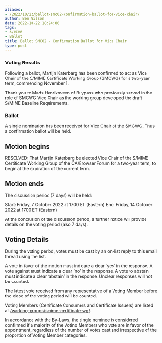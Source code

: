 ```yaml
---
aliases:
- /2022/10/22/ballot-smc02-confirmation-ballot-for-vice-chair/
author: Ben Wilson
date: 2022-10-22 18:24:00
tags:
- S/MIME
- Ballot
title: Ballot SMC02 - Confirmation Ballot for Vice Chair
type: post
---
```


### Voting Results

Following a ballot, Martijn Katerbarg has been confirmed to act as Vice Chair of the S/MIME Certificate Working Group (SMCWG) for a two-year term, commencing November 1.

Thank you to Mads Henriksveen of Buypass who previously served in the role of SMCWG Vice Chair as the working group developed the draft S/MIME Baseline Requirements.

### Ballot

A single nomination has been received for Vice Chair of the SMCWG. Thus a confirmation ballot will be held.

## Motion begins

RESOLVED: That Martijn Katerbarg be elected Vice Chair of the S/MIME Certificate Working Group of the CA/Browser Forum for a two-year term, to begin at the expiration of the current term.

## Motion ends

The discussion period (7 days) will be held:

Start: Friday, 7 October 2022 at 1700 ET (Eastern)
End: Friday, 14 October 2022 at 1700 ET (Eastern)

At the conclusion of the discussion period, a further notice will provide details on the voting period (also 7 days).

## Voting Details

During the voting period, votes must be cast by an on-list reply to this email thread using the list.

A vote in favor of the motion must indicate a clear ‘yes’ in the response. A vote against must indicate a clear ‘no’ in the response. A vote to abstain must indicate a clear ‘abstain’ in the response. Unclear responses will not be counted.

The latest vote received from any representative of a Voting Member before the close of the voting period will be counted.

Voting Members (Certificate Consumers and Certificate Issuers) are listed at [/working-groups/smime-certificate-wg/](/working-groups/smime-certificate-wg/).

In accordance with the By-Laws, the single nominee is considered confirmed if a majority of the Voting Members who vote are in favor of the appointment, regardless of the number of votes cast and irrespective of the proportion of Voting Member categories.